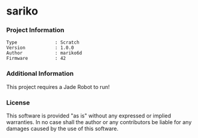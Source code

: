 sariko
================



### Project Information
```
Type              : Scratch
Version           : 1.0.0
Author            : mariko6d
Firmware          : 42
```

### Additional Information
This project requires a Jade Robot to run!

### License
This software is provided "as is" without any expressed or implied warranties.  In no case shall the author or any contributors be liable for any damages caused by the use of this software.

